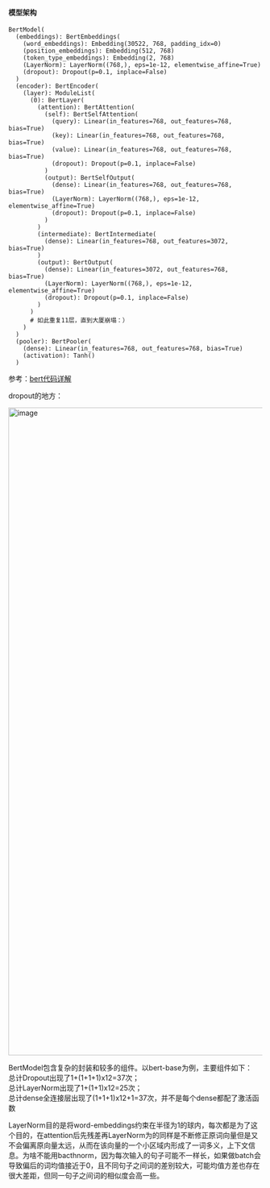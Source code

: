 #### 模型架构
```
BertModel(
  (embeddings): BertEmbeddings(
    (word_embeddings): Embedding(30522, 768, padding_idx=0)
    (position_embeddings): Embedding(512, 768)
    (token_type_embeddings): Embedding(2, 768)
    (LayerNorm): LayerNorm((768,), eps=1e-12, elementwise_affine=True)
    (dropout): Dropout(p=0.1, inplace=False)
  )
  (encoder): BertEncoder(
    (layer): ModuleList(
      (0): BertLayer(
        (attention): BertAttention(
          (self): BertSelfAttention(
            (query): Linear(in_features=768, out_features=768, bias=True)
            (key): Linear(in_features=768, out_features=768, bias=True)
            (value): Linear(in_features=768, out_features=768, bias=True)
            (dropout): Dropout(p=0.1, inplace=False)
          )
          (output): BertSelfOutput(
            (dense): Linear(in_features=768, out_features=768, bias=True)
            (LayerNorm): LayerNorm((768,), eps=1e-12, elementwise_affine=True)
            (dropout): Dropout(p=0.1, inplace=False)
          )
        )
        (intermediate): BertIntermediate(
          (dense): Linear(in_features=768, out_features=3072, bias=True)
        )
        (output): BertOutput(
          (dense): Linear(in_features=3072, out_features=768, bias=True)
          (LayerNorm): LayerNorm((768,), eps=1e-12, elementwise_affine=True)
          (dropout): Dropout(p=0.1, inplace=False)
        )
      )
      # 如此重复11层，直到大厦崩塌：）
    )
  )
  (pooler): BertPooler(
    (dense): Linear(in_features=768, out_features=768, bias=True)
    (activation): Tanh()
  )
```
参考：[bert代码详解](https://zhuanlan.zhihu.com/p/360988428)

dropout的地方：

<img width="1286" alt="image" src="https://github.com/LilinNK/Graduation-Project/assets/96948927/67ea393b-1d5a-4d44-b2fa-8e2d562d4f11">

BertModel包含复杂的封装和较多的组件。以bert-base为例，主要组件如下：  
总计Dropout出现了1+(1+1+1)x12=37次；  
总计LayerNorm出现了1+(1+1)x12=25次；  
总计dense全连接层出现了(1+1+1)x12+1=37次，并不是每个dense都配了激活函数  

LayerNorm目的是将word-embeddings约束在半径为1的球内，每次都是为了这个目的，在attention后先残差再LayerNorm为的同样是不断修正原词向量但是又不会偏离原向量太远，从而在该向量的一个小区域内形成了一词多义，上下文信息。为啥不能用bacthnorm，因为每次输入的句子可能不一样长，如果做batch会导致偏后的词均值接近于0，且不同句子之间词的差别较大，可能均值方差也存在很大差距，但同一句子之间词的相似度会高一些。
